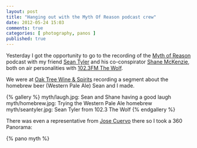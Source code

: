 ```yaml
---
layout: post
title: "Hanging out with the Myth Of Reason podcast crew"
date: 2012-05-24 15:03
comments: true
categories: [ photography, panos ]
published: true
---
```

Yesterday I got the opportunity to go to the recording of the
[Myth of Reason][1] podcast with my friend [Sean Tyler][2] and his
co-conspirator [Shane McKenzie][3], both on air personalities with
[102.3FM The Wolf][4].

We were at [Oak Tree Wine & Spirits][5] recording a segment about the
homebrew beer (Western Pale Ale) Sean and I made.

{% gallery %}
myth/laugh.jpg: Sean and Shane having a good laugh
myth/homebrew.jpg: Trying the Western Pale Ale homebrew
myth/seantyler.jpg: Sean Tyler from 102.3 The Wolf
{% endgallery %}

There was even a representative from [Jose Cuervo](http://www.cuervo.com/)
there so I took a 360 Panorama:

{% pano myth %}

[1]: http://www.podcast.immortalgothicangel.com/
[2]: http://www.facebook.com/wolfdjtyler
[3]: http://www.facebook.com/people/Shane-Mckenzie/100001044080971
[4]: http://www.1023thewolf.com/
[5]: http://www.facebook.com/oaktreewine
